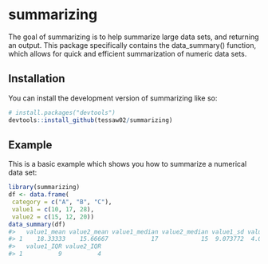 
<!-- README.md is generated from README.Rmd. Please edit that file -->

# summarizing

<!-- badges: start -->
<!-- badges: end -->

The goal of summarizing is to help summarize large data sets, and
returning an output. This package specifically contains the
data_summary() function, which allows for quick and efficient
summarization of numeric data sets.

## Installation

You can install the development version of summarizing like so:

``` r
# install.packages("devtools")
devtools::install_github(tessaw02/summarizing)
```

## Example

This is a basic example which shows you how to summarize a numerical
data set:

``` r
library(summarizing)
df <- data.frame(
 category = c("A", "B", "C"),
 value1 = c(10, 17, 28),
 value2 = c(15, 12, 20))
data_summary(df)
#>   value1_mean value2_mean value1_median value2_median value1_sd value2_sd
#> 1    18.33333    15.66667            17            15  9.073772  4.041452
#>   value1_IQR value2_IQR
#> 1          9          4
```
